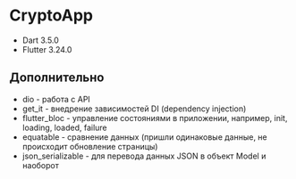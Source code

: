 # CryptoApp
- Dart 3.5.0
- Flutter 3.24.0

## Дополнительно
- dio - работа с API
- get_it - внедрение зависимостей DI (dependency injection)
- flutter_bloc - управление состояниями в приложении, например, init, loading, loaded, failure
- equatable - сравнение данных (пришли одинаковые данные, не происходит обновление страницы)
- json_serializable - для перевода данных JSON в объект Model и наоборот



